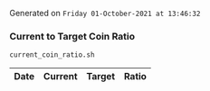 Generated on `Friday 01-October-2021 at 13:46:32`

### Current to Target Coin Ratio
`current_coin_ratio.sh`

Date|Current|Target|Ratio
---|---|---|---

